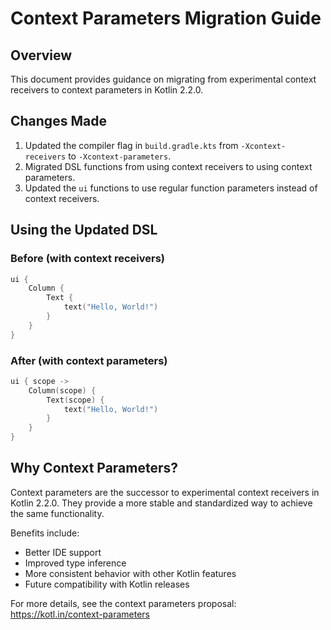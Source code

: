 # Context Parameters Migration Guide

## Overview

This document provides guidance on migrating from experimental context receivers to context parameters in Kotlin 2.2.0.

## Changes Made

1. Updated the compiler flag in `build.gradle.kts` from `-Xcontext-receivers` to `-Xcontext-parameters`.
2. Migrated DSL functions from using context receivers to using context parameters.
3. Updated the `ui` functions to use regular function parameters instead of context receivers.

## Using the Updated DSL

### Before (with context receivers)

```kotlin
ui {
    Column {
        Text {
            text("Hello, World!")
        }
    }
}
```

### After (with context parameters)

```kotlin
ui { scope ->
    Column(scope) {
        Text(scope) {
            text("Hello, World!")
        }
    }
}
```

## Why Context Parameters?

Context parameters are the successor to experimental context receivers in Kotlin 2.2.0. They provide a more stable and standardized way to achieve the same functionality.

Benefits include:
- Better IDE support
- Improved type inference
- More consistent behavior with other Kotlin features
- Future compatibility with Kotlin releases

For more details, see the context parameters proposal: https://kotl.in/context-parameters